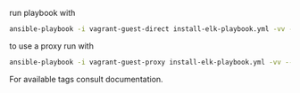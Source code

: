 run playbook with
```bash
ansible-playbook -i vagrant-guest-direct install-elk-playbook.yml -vv --extra-vars "java_useproxy=false"
```
to use a proxy run with
```bash
ansible-playbook -i vagrant-guest-proxy install-elk-playbook.yml -vv --extra-vars "java_useproxy=true"
```
For available tags consult documentation.
